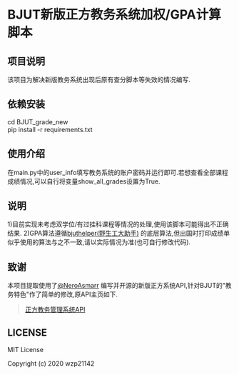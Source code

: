 # BJUT新版正方教务系统加权/GPA计算脚本

## 项目说明

该项目为解决新版教务系统出现后原有查分脚本等失效的情况编写.

## 依赖安装

cd BJUT_grade_new\
pip install -r requirements.txt

## 使用介绍

在main.py中的user_info填写教务系统的账户密码并运行即可.若想查看全部课程成绩情况,可以自行将变量show_all_grades设置为True.

## 说明

1)目前实现未考虑双学位/有过挂科课程等情况的处理,使用该脚本可能得出不正确结果.
2)GPA算法遵循[bjuthelper(野生工大助手)](https://github.com/wangyufeng0615/bjuthelper) 的底层算法,但出国时打印成绩单似乎使用的算法与之不一致,请以实际情况为准(也可自行修改代码).

## 致谢

本项目提取使用了[@NeroAsmarr](https://github.com/NeroAsmarr) 编写并开源的新版正方系统API,针对BJUT的"教务特色"作了简单的修改,原API主页如下.

> [正方教务管理系统API](https://neroasmar.top/zfnew/) 

## LICENSE
MIT License

Copyright (c) 2020 wzp21142